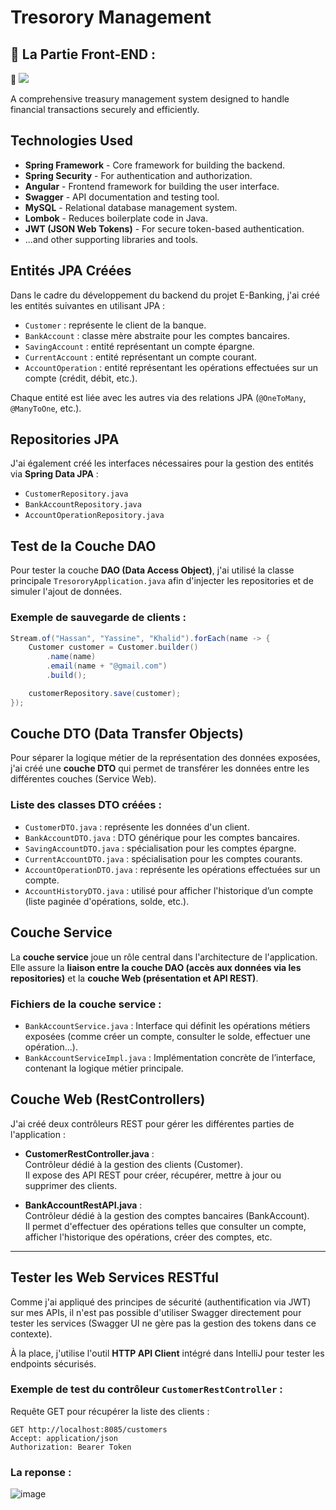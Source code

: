 # Tresorory Management
## 🚨  La Partie Front-END :
🚨 ![](https://github.com/Mostapha-El-Kaddaoui/Angular-Spring-JWT-Swagger-Project/tree/Front-End)

A comprehensive treasury management system designed to handle financial transactions securely and efficiently.

## Technologies Used

- **Spring Framework** - Core framework for building the backend.
- **Spring Security** - For authentication and authorization.
- **Angular** - Frontend framework for building the user interface.
- **Swagger** - API documentation and testing tool.
- **MySQL** - Relational database management system.
- **Lombok** - Reduces boilerplate code in Java.
- **JWT (JSON Web Tokens)** - For secure token-based authentication.
- ...and other supporting libraries and tools.

## Entités JPA Créées

Dans le cadre du développement du backend du projet E-Banking, j'ai créé les entités suivantes en utilisant JPA :

- `Customer` : représente le client de la banque.
- `BankAccount` : classe mère abstraite pour les comptes bancaires.
- `SavingAccount` : entité représentant un compte épargne.
- `CurrentAccount` : entité représentant un compte courant.
- `AccountOperation` : entité représentant les opérations effectuées sur un compte (crédit, débit, etc.).

Chaque entité est liée avec les autres via des relations JPA (`@OneToMany`, `@ManyToOne`, etc.).

## Repositories JPA

J'ai également créé les interfaces nécessaires pour la gestion des entités via **Spring Data JPA** :

- `CustomerRepository.java`
- `BankAccountRepository.java`
- `AccountOperationRepository.java`

## Test de la Couche DAO

Pour tester la couche **DAO (Data Access Object)**, j'ai utilisé la classe principale `TresororyApplication.java` afin d'injecter les repositories et de simuler l'ajout de données.

### Exemple de sauvegarde de clients :

```java
Stream.of("Hassan", "Yassine", "Khalid").forEach(name -> {
    Customer customer = Customer.builder()
        .name(name)
        .email(name + "@gmail.com")
        .build();

    customerRepository.save(customer);
});
```
## Couche DTO (Data Transfer Objects)

Pour séparer la logique métier de la représentation des données exposées, j'ai créé une **couche DTO** qui permet de transférer les données entre les différentes couches (Service Web).

### Liste des classes DTO créées :

- `CustomerDTO.java` : représente les données d'un client.
- `BankAccountDTO.java` : DTO générique pour les comptes bancaires.
- `SavingAccountDTO.java` : spécialisation pour les comptes épargne.
- `CurrentAccountDTO.java` : spécialisation pour les comptes courants.
- `AccountOperationDTO.java` : représente les opérations effectuées sur un compte.
- `AccountHistoryDTO.java` : utilisé pour afficher l'historique d’un compte (liste paginée d'opérations, solde, etc.).

## Couche Service

La **couche service** joue un rôle central dans l'architecture de l'application. Elle assure la **liaison entre la couche DAO (accès aux données via les repositories)** et la **couche Web (présentation et API REST)**.

### Fichiers de la couche service :

- `BankAccountService.java` : Interface qui définit les opérations métiers exposées (comme créer un compte, consulter le solde, effectuer une opération...).
- `BankAccountServiceImpl.java` : Implémentation concrète de l’interface, contenant la logique métier principale.

## Couche Web (RestControllers)

J'ai créé deux contrôleurs REST pour gérer les différentes parties de l'application :

- **CustomerRestController.java** :  
  Contrôleur dédié à la gestion des clients (Customer).  
  Il expose des API REST pour créer, récupérer, mettre à jour ou supprimer des clients.

- **BankAccountRestAPI.java** :  
  Contrôleur dédié à la gestion des comptes bancaires (BankAccount).  
  Il permet d'effectuer des opérations telles que consulter un compte, afficher l'historique des opérations, créer des comptes, etc.

---

## Tester les Web Services RESTful

Comme j'ai appliqué des principes de sécurité (authentification via JWT) sur mes APIs, il n'est pas possible d'utiliser Swagger directement pour tester les services (Swagger UI ne gère pas la gestion des tokens dans ce contexte).

À la place, j'utilise l'outil **HTTP API Client** intégré dans IntelliJ pour tester les endpoints sécurisés.

### Exemple de test du contrôleur `CustomerRestController` :

Requête GET pour récupérer la liste des clients :

```http
GET http://localhost:8085/customers
Accept: application/json
Authorization: Bearer Token
```
### La reponse : 
![image](https://github.com/user-attachments/assets/e7d3d7ce-a722-46a0-ac15-b961596d9abf)




